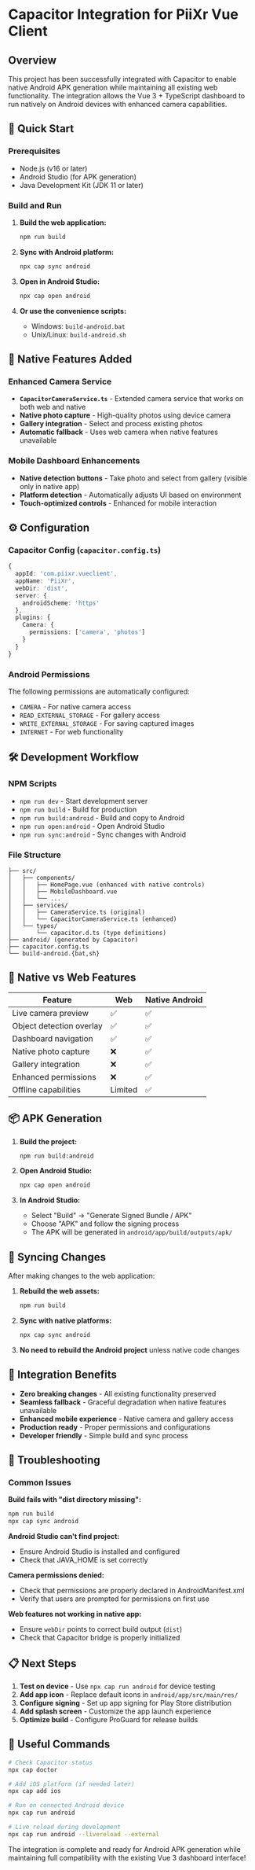 # Capacitor Integration for PiiXr Vue Client

## Overview
This project has been successfully integrated with Capacitor to enable native Android APK generation while maintaining all existing web functionality. The integration allows the Vue 3 + TypeScript dashboard to run natively on Android devices with enhanced camera capabilities.

## 🚀 Quick Start

### Prerequisites
- Node.js (v16 or later)
- Android Studio (for APK generation)
- Java Development Kit (JDK 11 or later)

### Build and Run
1. **Build the web application:**
   ```bash
   npm run build
   ```

2. **Sync with Android platform:**
   ```bash
   npx cap sync android
   ```

3. **Open in Android Studio:**
   ```bash
   npx cap open android
   ```

4. **Or use the convenience scripts:**
   - Windows: `build-android.bat`
   - Unix/Linux: `build-android.sh`

## 📱 Native Features Added

### Enhanced Camera Service
- **`CapacitorCameraService.ts`** - Extended camera service that works on both web and native
- **Native photo capture** - High-quality photos using device camera
- **Gallery integration** - Select and process existing photos
- **Automatic fallback** - Uses web camera when native features unavailable

### Mobile Dashboard Enhancements
- **Native detection buttons** - Take photo and select from gallery (visible only in native app)
- **Platform detection** - Automatically adjusts UI based on environment
- **Touch-optimized controls** - Enhanced for mobile interaction

## ⚙️ Configuration

### Capacitor Config (`capacitor.config.ts`)
```typescript
{
  appId: 'com.piixr.vueclient',
  appName: 'PiiXr',
  webDir: 'dist',
  server: {
    androidScheme: 'https'
  },
  plugins: {
    Camera: {
      permissions: ['camera', 'photos']
    }
  }
}
```

### Android Permissions
The following permissions are automatically configured:
- `CAMERA` - For native camera access
- `READ_EXTERNAL_STORAGE` - For gallery access
- `WRITE_EXTERNAL_STORAGE` - For saving captured images
- `INTERNET` - For web functionality

## 🛠️ Development Workflow

### NPM Scripts
- `npm run dev` - Start development server
- `npm run build` - Build for production
- `npm run build:android` - Build and copy to Android
- `npm run open:android` - Open Android Studio
- `npm run sync:android` - Sync changes with Android

### File Structure
```
├── src/
│   ├── components/
│   │   ├── HomePage.vue (enhanced with native controls)
│   │   ├── MobileDashboard.vue
│   │   └── ...
│   ├── services/
│   │   ├── CameraService.ts (original)
│   │   └── CapacitorCameraService.ts (enhanced)
│   └── types/
│       └── capacitor.d.ts (type definitions)
├── android/ (generated by Capacitor)
├── capacitor.config.ts
└── build-android.{bat,sh}
```

## 🔧 Native vs Web Features

| Feature | Web | Native Android |
|---------|-----|----------------|
| Live camera preview | ✅ | ✅ |
| Object detection overlay | ✅ | ✅ |
| Dashboard navigation | ✅ | ✅ |
| Native photo capture | ❌ | ✅ |
| Gallery integration | ❌ | ✅ |
| Enhanced permissions | ❌ | ✅ |
| Offline capabilities | Limited | ✅ |

## 📦 APK Generation

1. **Build the project:**
   ```bash
   npm run build:android
   ```

2. **Open Android Studio:**
   ```bash
   npx cap open android
   ```

3. **In Android Studio:**
   - Select "Build" → "Generate Signed Bundle / APK"
   - Choose "APK" and follow the signing process
   - The APK will be generated in `android/app/build/outputs/apk/`

## 🔄 Syncing Changes

After making changes to the web application:

1. **Rebuild the web assets:**
   ```bash
   npm run build
   ```

2. **Sync with native platforms:**
   ```bash
   npx cap sync android
   ```

3. **No need to rebuild the Android project** unless native code changes

## 🎯 Integration Benefits

- **Zero breaking changes** - All existing functionality preserved
- **Seamless fallback** - Graceful degradation when native features unavailable
- **Enhanced mobile experience** - Native camera and gallery access
- **Production ready** - Proper permissions and configurations
- **Developer friendly** - Simple build and sync process

## 🐛 Troubleshooting

### Common Issues

**Build fails with "dist directory missing":**
```bash
npm run build
npx cap sync android
```

**Android Studio can't find project:**
- Ensure Android Studio is installed and configured
- Check that JAVA_HOME is set correctly

**Camera permissions denied:**
- Check that permissions are properly declared in AndroidManifest.xml
- Verify that users are prompted for permissions on first use

**Web features not working in native app:**
- Ensure `webDir` points to correct build output (`dist`)
- Check that Capacitor bridge is properly initialized

## 📋 Next Steps

1. **Test on device** - Use `npx cap run android` for device testing
2. **Add app icon** - Replace default icons in `android/app/src/main/res/`
3. **Configure signing** - Set up app signing for Play Store distribution
4. **Add splash screen** - Customize the app launch experience
5. **Optimize build** - Configure ProGuard for release builds

## 🔗 Useful Commands

```bash
# Check Capacitor status
npx cap doctor

# Add iOS platform (if needed later)
npx cap add ios

# Run on connected Android device
npx cap run android

# Live reload during development
npx cap run android --livereload --external
```

The integration is complete and ready for Android APK generation while maintaining full compatibility with the existing Vue 3 dashboard interface!
